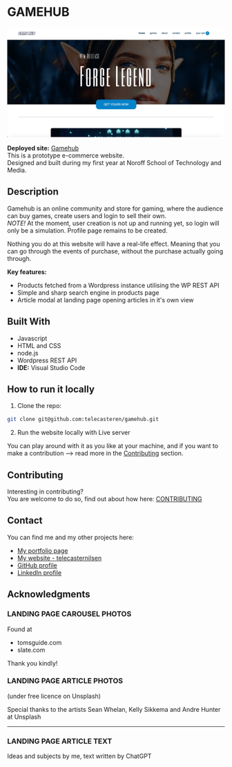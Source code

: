 # GAMEHUB

![image](images/gamehub-screenshot.webp)

**Deployed site:** [Gamehub](https://gamehub-tele.netlify.app/)<br/>
This is a prototype e-commerce website.<br/>
Designed and built during my first year at Noroff School of Technology and Media.

## Description

Gamehub is an online community and store for gaming, where the audience can buy games, create users and login to sell their own.<br/>
_NOTE!_ At the moment, user creation is not up and running yet, so login will only be a simulation. Profile page remains to be created.

Nothing you do at this website will have a real-life effect. Meaning that you can go through the events of purchase, without the purchase actually going through.

**Key features:**

- Products fetched from a Wordpress instance utilising the WP REST API
- Simple and sharp search engine in products page
- Article modal at landing page opening articles in it's own view

## Built With

- Javascript
- HTML and CSS
- node.js
- Wordpress REST API
- **IDE:** Visual Studio Code

## How to run it locally

1. Clone the repo:

```bash
git clone git@github.com:telecasteren/gamehub.git
```

2. Run the website locally with Live server

You can play around with it as you like at your machine, and if you want to make a contribution --> read more in the [Contributing](#contributing) section.

## Contributing

Interesting in contributing?<br/>
You are welcome to do so, find out about how here:
[CONTRIBUTING](CONTRIBUTING.md)

## Contact

You can find me and my other projects here:

- [My portfolio page](https://telecasteren.github.io/)
- [My website - telecasternilsen](https://telecasternilsen.netlify.app/)
- [GitHub profile](https://github.com/telecasteren)
- [LinkedIn profile](https://www.linkedin.com/in/tele-caster-nilsen-7002b9249/)

## Acknowledgments

### LANDING PAGE CAROUSEL PHOTOS

Found at

- tomsguide.com
- slate.com

Thank you kindly!

### LANDING PAGE ARTICLE PHOTOS

(under free licence on Unsplash)

Special thanks to the artists
Sean Whelan,
Kelly Sikkema and
Andre Hunter
at Unsplash

---

### LANDING PAGE ARTICLE TEXT

Ideas and subjects by me, text written by ChatGPT
